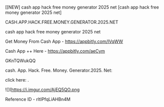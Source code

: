 [[NEW] cash app hack free money generator 2025 net [cash app hack free money generator 2025 net]

CASH.APP.HACK.FREE.MONEY.GENERATOR.2025.NET

cash app hack free money generator 2025 net

Get Money From Cash App -  https://appbitly.com/IVqWW


Cash App ++ Here - https://appbitly.com/aeCym


GKnTQWukQQ

cash. App. Hack. Free. Money. Generator.2025. Net:

click here: .

![](https://i.imgur.com/AjEQ5QO.png

Reference ID - rltIPfqLiAHBn4M